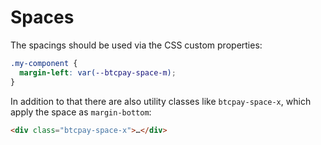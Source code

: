 # Spaces

The spacings should be used via the CSS custom properties:

```css
.my-component {
  margin-left: var(--btcpay-space-m);
}
```

In addition to that there are also utility classes like `btcpay-space-x`, which apply the space as `margin-bottom`:

```html
<div class="btcpay-space-x">…</div>
```
